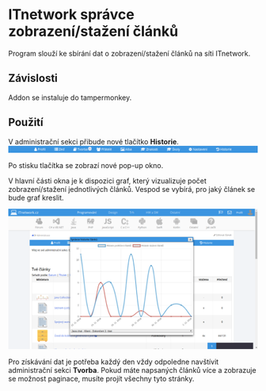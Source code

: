 # ITnetwork správce zobrazení/stažení článků
Program slouží ke sbírání dat o zobrazení/stažení článků na síti ITnetwork.

## Závislosti
Addon se instaluje do tampermonkey.

## Použití
V administrační sekci přibude nové tlačítko **Historie**. 
![Nový toolbar](/img/novy_toolbar.png "Do toolbaru přibylo nové tlačítko...")

Po stisku tlačítka se zobrazí nové pop-up okno.

V hlavní části okna je k dispozici graf, který vizualizuje počet zobrazení/stažení jednotlivých článků.
Vespod se vybírá, pro jaký článek se bude graf kreslit.

![Příklad grafu](/img/navrh_historie_clanku.png "Graf vizualizující počet zobrazení/stažení konkrétního článku...")

Pro získávání dat je potřeba každý den vždy odpoledne navštívit administrační sekci **Tvorba**. 
Pokud máte napsaných článků více a zobrazuje se možnost paginace, musíte projít všechny tyto stránky.
